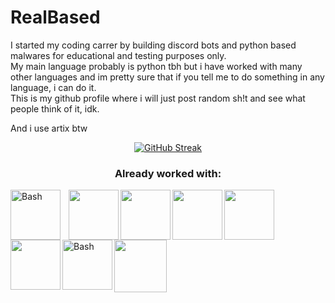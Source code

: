 # RealBased
<p> I started my coding carrer by building discord bots and python based malwares for educational and testing purposes only. <br>
My main language probably is python tbh but i have worked with many other languages and im pretty sure that if you tell me to do something in any language, i can do it.
<br>This is my github profile where i will just post random sh!t and see what people think of it, idk.</p>
<p>And i use artix btw</p>
<div align="center">

  [![GitHub Streak](https://github-readme-streak-stats.herokuapp.com?user=realbased&theme=highcontrast&border_radius=4.6&date_format=j%2Fn%5B%2FY%5D&card_width=1200)](https://git.io/streak-stats)
### Already worked with:
<div align="left"> 
<img align="left" alt="Bash" width="80" style="padding-right:10px;" src="https://cdn-icons-png.flaticon.com/512/5968/5968350.png" />
<img align="left" height="80" width="80" src="https://github.com/carolbarbosa101/carolbarbosa101/assets/44561610/670ce35c-0b3c-4bec-ba1e-797c40ebcfc6">
<img align="left" height="80" width="80" src="https://github.com/carolbarbosa101/carolbarbosa101/assets/44561610/5d8aa673-1335-459f-a3c8-7149be4296d6">
<img align="left"  height="80" width="80" src="https://github.com/carolbarbosa101/carolbarbosa101/assets/44561610/b8182e38-59d0-4707-96dd-57781d7fa0cd">
<img align="left"  height="80" width="80" src="https://github.com/carolbarbosa101/carolbarbosa101/assets/44561610/2a52f515-32c0-419a-8550-d196743d93dd">
<img align="left"  height="80" width="80" src="https://github.com/carolbarbosa101/carolbarbosa101/assets/44561610/67a682a9-e93d-4eed-831c-037ec6d536cc">
<img align="left" alt="Bash" width="80" src="https://static-00.iconduck.com/assets.00/distributor-logo-kali-icon-512x512-7y8c173y.png" />
<img align="left alt="lua" width="84" src="https://cdn.iconscout.com/icon/free/png-512/free-lua-3521554-2944972.png?f=webp&w=256"/>
</div>
</div>
